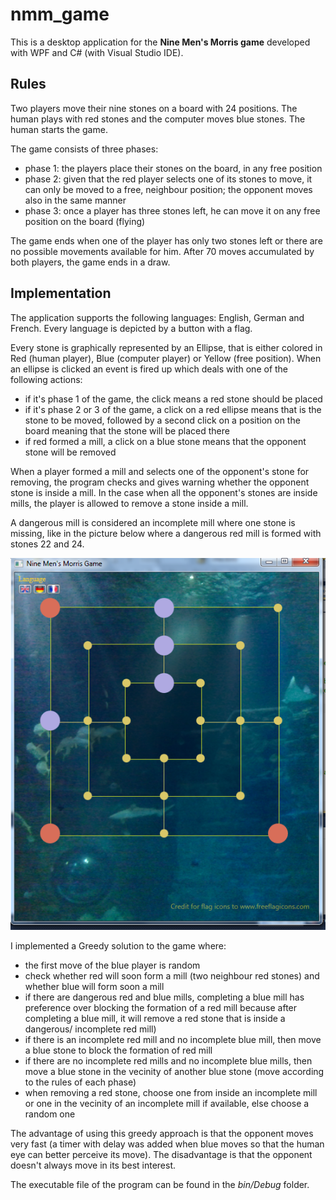 # nmm_game
This is a desktop application for the **Nine Men's Morris game** developed with WPF and C# (with Visual Studio IDE).

## Rules
Two players move their nine stones on a board with 24 positions. The human plays with red stones and the computer moves blue stones. The human starts the game.

The game consists of three phases:
* phase 1: the players place their stones on the board, in any free position
* phase 2: given that the red player selects one of its stones to move, it can only be moved to a free, neighbour position; the opponent moves also in the same manner
* phase 3: once a player has three stones left, he can move it on any free position on the board (flying)

The game ends when one of the player has only two stones left or there are no possible movements available for him. After 70 moves accumulated by both players, the game ends in a draw.

## Implementation

The application supports the following languages: English, German and French. Every language is depicted by a button with a flag. 

Every stone is graphically represented by an Ellipse, that is either colored in Red (human player), Blue (computer player) or Yellow (free position). When an ellipse is clicked an event is fired up
which deals with one of the following actions:
* if it's phase 1 of the game, the click means a red stone should be placed
* if it's phase 2 or 3 of the game, a click on a red ellipse means that is the stone to be moved, followed by a second click on a position on the board meaning that the stone will be placed there
* if red formed a mill, a click on a blue stone means that the opponent stone will be removed

When a player formed a mill and selects one of the opponent's stone for removing, the program checks and gives warning whether the opponent stone is inside
a mill. In the case when all the opponent's stones are inside mills, the player is allowed to remove a stone inside a mill.

A dangerous mill is considered an incomplete mill where one stone is missing, like in the picture below where a dangerous red mill is formed with stones 22 and 24.

![Dangerous red mill](https://github.com/StefaniaDuma/nmm_game/blob/master/Images/dangerousMill.png)

I implemented a Greedy solution to the game where:
* the first move of the blue player is random
* check whether red will soon form a mill (two neighbour red stones) and whether blue will form soon a mill 
* if there are dangerous red and blue mills, completing a blue mill has preference over blocking the formation of a red mill because after completing a blue mill, it will remove a red stone 
that is inside a dangerous/ incomplete red mill)
* if there is an incomplete red mill and no incomplete blue mill, then move a blue stone to block the formation of red mill
* if there are no incomplete red mills and no incomplete blue mills, then move a blue stone in the vecinity of another blue stone (move according to the rules of each phase)
* when removing a red stone, choose one from inside an incomplete mill or one in the vecinity of an incomplete mill if available, else choose a random one

The advantage of using this greedy approach is that the opponent moves very fast (a timer with delay was added when blue moves so that the human eye can 
better perceive its move). The disadvantage is that the opponent doesn't always move in its best interest.

The executable file of the program can be found in the *bin/Debug* folder.
